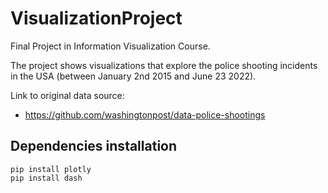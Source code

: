 # VisualizationProject
Final Project in Information Visualization Course.

The project shows visualizations that explore the police shooting incidents in the USA (between January 2nd 2015 and June 23 2022).

Link to original data source:
- https://github.com/washingtonpost/data-police-shootings

## Dependencies installation
```
pip install plotly
pip install dash
```
